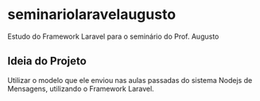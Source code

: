 # seminariolaravelaugusto
Estudo do Framework Laravel para o seminário do Prof. Augusto 

## Ideia do Projeto
Utilizar o modelo que ele enviou nas aulas passadas do sistema Nodejs de Mensagens, utilizando o Framework Laravel.
